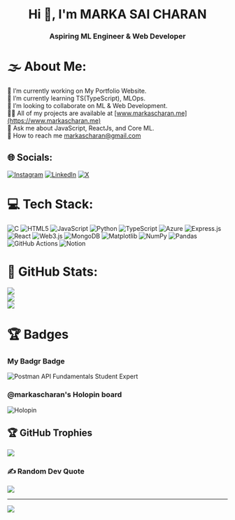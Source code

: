 <h1 align="center">Hi 👋, I'm MARKA SAI CHARAN</h1>
<h3 align="center">Aspiring ML Engineer & Web Developer</h3>

# 🌫 About Me:
💪 I’m currently working on My Portfolio Website.<br>
🌱 I’m currently learning TS(TypeScript), MLOps.<br>
👯 I’m looking to collaborate on ML & Web Development.<br>
👨‍💻 All of my projects are available at [www.markascharan.me](https://www.markascharan.me)<br>
💬 Ask me about JavaScript, ReactJs, and Core ML.<br>
📧 How to reach me markascharan@gmail.com

## 🌐 Socials:
[![Instagram](https://img.shields.io/badge/Instagram-%23E4405F.svg?logo=Instagram&logoColor=white)](https://instagram.com/m.s.charan__)
[![LinkedIn](https://img.shields.io/badge/LinkedIn-%230077B5.svg?logo=linkedin&logoColor=white)](https://www.linkedin.com/in/marka-s-charan-0a4a9727a/)
[![X](https://img.shields.io/badge/X-black.svg?logo=X&logoColor=white)](https://x.com/charan_mar68075)

# 💻 Tech Stack:
![C](https://img.shields.io/badge/c-%2300599C.svg?style=for-the-badge&logo=c&logoColor=white)
![HTML5](https://img.shields.io/badge/html5-%23E34F26.svg?style=for-the-badge&logo=html5&logoColor=white)
![JavaScript](https://img.shields.io/badge/javascript-%23323330.svg?style=for-the-badge&logo=javascript&logoColor=%23F7DF1E)
![Python](https://img.shields.io/badge/python-3670A0?style=for-the-badge&logo=python&logoColor=ffdd54)
![TypeScript](https://img.shields.io/badge/typescript-%23007ACC.svg?style=for-the-badge&logo=typescript&logoColor=white)
![Azure](https://img.shields.io/badge/azure-%230072C6.svg?style=for-the-badge&logo=microsoftazure&logoColor=white)
![Express.js](https://img.shields.io/badge/express.js-%23404d59.svg?style=for-the-badge&logo=express&logoColor=%2361DAFB)
![React](https://img.shields.io/badge/react-%2320232a.svg?style=for-the-badge&logo=react&logoColor=%2361DAFB)
![Web3.js](https://img.shields.io/badge/web3.js-F16822?style=for-the-badge&logo=web3.js&logoColor=white)
![MongoDB](https://img.shields.io/badge/MongoDB-%234ea94b.svg?style=for-the-badge&logo=mongodb&logoColor=white)
![Matplotlib](https://img.shields.io/badge/Matplotlib-%23ffffff.svg?style=for-the-badge&logo=Matplotlib&logoColor=black)
![NumPy](https://img.shields.io/badge/numpy-%23013243.svg?style=for-the-badge&logo=numpy&logoColor=white)
![Pandas](https://img.shields.io/badge/pandas-%23150458.svg?style=for-the-badge&logo=pandas&logoColor=white)
![GitHub Actions](https://img.shields.io/badge/github%20actions-%232671E5.svg?style=for-the-badge&logo=githubactions&logoColor=white)
![Notion](https://img.shields.io/badge/Notion-%23000000.svg?style=for-the-badge&logo=notion&logoColor=white)

# 🌊 GitHub Stats:
![](https://github-readme-stats.vercel.app/api?username=MARKASCHARAN&theme=tokyonight&hide_border=true&include_all_commits=true&count_private=true)<br/>
![](https://github-readme-streak-stats.herokuapp.com/?user=MARKASCHARAN&theme=tokyonight&hide_border=true)<br/>
![](https://github-readme-stats.vercel.app/api/top-langs/?username=MARKASCHARAN&theme=tokyonight&hide_border=true&include_all_commits=true&count_private=true&layout=compact)

# 🏆 Badges
### My Badgr Badge

![Postman API Fundamentals Student Expert](https://api.badgr.io/public/assertions/86MtTEOfTjW9pWQMkl0DNQ/image)

### @markascharan's Holopin board

![Holopin](https://holopin.me/markascharan)

## 🏆 GitHub Trophies
![](https://github-profile-trophy.vercel.app/?username=MARKASCHARAN&theme=radical&no-frame=false&no-bg=true&margin-w=4)

### ✍️ Random Dev Quote
![](https://quotes-github-readme.vercel.app/api?type=horizontal&theme=radical)

---
[![](https://visitcount.itsvg.in/api?id=MARKASCHARAN&icon=0&color=0)](https://visitcount.itsvg.in)

<!-- Proudly created with GPRM ( https://gprm.itsvg.in ) -->

